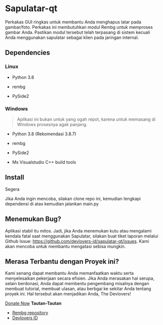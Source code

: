 # Sapulatar-qt

Perkakas GUI ringkas untuk membantu Anda menghapus latar pada gambar/foto. Perkakas ini membutuhkan modul Rembg untuk memproses gambar Anda. Pastikan modul tersebut telah terpasang di sistem kecuali Anda menggunakan sapulatar sebagai klien pada jaringan internal. 

## Dependencies

### Linux

- Python 3.8

- rembg

- PySide2

### Windows

> Aplikasi ini bukan untuk yang ogah repot, karena untuk memasang di Windows prosesnya agak panjang.

- Python 3.8 (Rekomendasi 3.8.7)

- rembg

- PySide2

- Ms Visualstudio C++ build tools

## Install

Segera

Jika Anda ingin mencoba, silakan clone repo ini, kemudian lengkapi dependensi di atas kemudian jalankan main.py

## Menemukan Bug?

Aplikasi stabil itu mitos. Jadi, jika Anda menemukan kutu atau mengalami kendala fatal saat menggunakan Sapulatar, silakan buat tiket laporan melalui Github Issue: https://github.com/devlovers-id/sapulatar-qt/issues. Kami akan mencoba untuk membantu mengatasi sebisa mungkin.

## Merasa Terbantu dengan Proyek ini?

Kami senang dapat membantu Anda memanfaatkan waktu serta menyelesaikan pekerjaan secara efisien. Jika Anda merasakan hal serupa, selain berdonasi, Anda dapat membentu pengembang misalnya dengan membuat tutorial, membuat ulasan, atau berbgai ke sekitar Anda tentang proyek ini. Hal tersebut akan menjadikan Anda, The Devlovers!

[Donate Now](https://support.dev-is.my.id)
**Tautan-Tautan**

- [Rembg repository](https://github.com/danielgatis/rembg)
- [Devlovers ID](https://dev-is.my.id)

